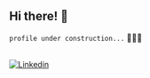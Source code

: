 ## Hi there! 👋

<!--
**giugiozza/giugiozza** is a ✨ _special_ ✨ repository because its `README.md` (this file) appears on your GitHub profile.

Here are some ideas to get you started:

- 🔭 I’m currently working on ...
- 🌱 I’m currently learning ...
- 👯 I’m looking to collaborate on ...
- 🤔 I’m looking for help with ...
- 💬 Ask me about ...
- 📫 How to reach me: ...
- 😄 Pronouns: ...
- ⚡ Fun fact: ...
-->

`profile under construction...` 🚧👷‍♀️
</br>
</br>

[![Linkedin](https://i.stack.imgur.com/gVE0j.png)](https://www.linkedin.com/in/giuliagiozza/en-us)
&nbsp;

              
